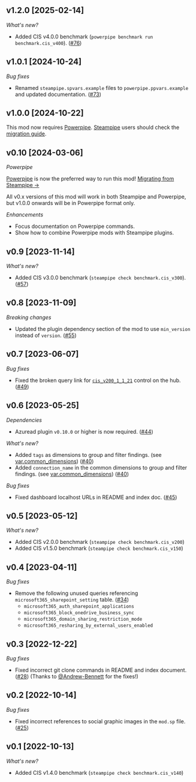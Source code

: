 ## v1.2.0 [2025-02-14]

_What's new?_

- Added CIS v4.0.0 benchmark (`powerpipe benchmark run benchmark.cis_v400`). ([#76](https://github.com/turbot/steampipe-mod-microsoft365-compliance/pull/76))


## v1.0.1 [2024-10-24]

_Bug fixes_

- Renamed `steampipe.spvars.example` files to `powerpipe.ppvars.example` and updated documentation. ([#73](https://github.com/turbot/steampipe-mod-microsoft365-compliance/pull/73))

## v1.0.0 [2024-10-22]

This mod now requires [Powerpipe](https://powerpipe.io). [Steampipe](https://steampipe.io) users should check the [migration guide](https://powerpipe.io/blog/migrating-from-steampipe).

## v0.10 [2024-03-06]

_Powerpipe_

[Powerpipe](https://powerpipe.io) is now the preferred way to run this mod!  [Migrating from Steampipe →](https://powerpipe.io/blog/migrating-from-steampipe)

All v0.x versions of this mod will work in both Steampipe and Powerpipe, but v1.0.0 onwards will be in Powerpipe format only.

_Enhancements_

- Focus documentation on Powerpipe commands.
- Show how to combine Powerpipe mods with Steampipe plugins.

## v0.9 [2023-11-14]

_What's new?_

- Added CIS v3.0.0 benchmark (`steampipe check benchmark.cis_v300`). ([#57](https://github.com/turbot/steampipe-mod-microsoft365-compliance/pull/57))

## v0.8 [2023-11-09]

_Breaking changes_

- Updated the plugin dependency section of the mod to use `min_version` instead of `version`. ([#55](https://github.com/turbot/steampipe-mod-microsoft365-compliance/pull/55))

## v0.7 [2023-06-07]

_Bug fixes_

- Fixed the broken query link for [`cis_v200_1_1_21`](https://hub.steampipe.io/mods/turbot/microsoft365_compliance/controls/control.cis_v200_1_1_21?context=benchmark.cis_v200/benchmark.cis_v200_1/benchmark.cis_v200_1_1) control on the hub. ([#49](https://github.com/turbot/steampipe-mod-microsoft365-compliance/pull/49))

## v0.6 [2023-05-25]

_Dependencies_

- Azuread plugin `v0.10.0` or higher is now required. ([#44](https://github.com/turbot/steampipe-mod-microsoft365-compliance/pull/44))

_What's new?_

- Added `tags` as dimensions to group and filter findings. (see [var.common_dimensions](https://hub.steampipe.io/mods/turbot/microsoft365_compliance/variables)) ([#40](https://github.com/turbot/steampipe-mod-microsoft365-compliance/pull/40))
- Added `connection_name` in the common dimensions to group and filter findings. (see [var.common_dimensions](https://hub.steampipe.io/mods/turbot/microsoft365_compliance/variables)) ([#40](https://github.com/turbot/steampipe-mod-microsoft365-compliance/pull/40))

_Bug fixes_

- Fixed dashboard localhost URLs in README and index doc. ([#45](https://github.com/turbot/steampipe-mod-microsoft365-compliance/pull/45))

## v0.5 [2023-05-12]

_What's new?_

- Added CIS v2.0.0 benchmark (`steampipe check benchmark.cis_v200`)
- Added CIS v1.5.0 benchmark (`steampipe check benchmark.cis_v150`)

## v0.4 [2023-04-11]

_Bug fixes_

- Remove the following unused queries referencing `microsoft365_sharepoint_setting` table. ([#34](https://github.com/turbot/steampipe-mod-microsoft365-compliance/pull/34))
  - `microsoft365_auth_sharepoint_applications`
  - `microsoft365_block_onedrive_business_sync`
  - `microsoft365_domain_sharing_restriction_mode`
  - `microsoft365_resharing_by_external_users_enabled`

## v0.3 [2022-12-22]

_Bug fixes_

- Fixed incorrect git clone commands in README and index document. ([#28](https://github.com/turbot/steampipe-mod-microsoft365-compliance/pull/28)) (Thanks to [@Andrew-Bennett](https://github.com/Andrew-Bennett) for the fixes!)

## v0.2 [2022-10-14]

_Bug fixes_

- Fixed incorrect references to social graphic images in the `mod.sp` file. ([#25](https://github.com/turbot/steampipe-mod-microsoft365-compliance/pull/25))

## v0.1 [2022-10-13]

_What's new?_

- Added CIS v1.4.0 benchmark (`steampipe check benchmark.cis_v140`)
